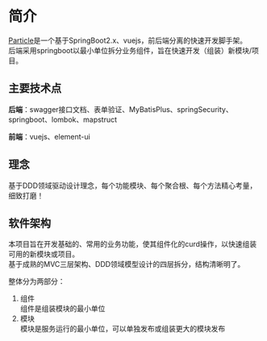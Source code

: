 # 简介
[Particle](https://gitee.com/feihua666/particle)是一个基于SpringBoot2.x、vuejs，前后端分离的快速开发脚手架。  
后端采用springboot以最小单位拆分业务组件，旨在快速开发（组装）新模块/项目。  

## 主要技术点
**后端**：swagger接口文档、表单验证、MyBatisPlus、springSecurity、springboot、lombok、mapstruct  

**前端**：vuejs、element-ui  
## 理念
基于DDD领域驱动设计理念，每个功能模块、每个聚合根、每个方法精心考量，细致打磨！
## 软件架构
本项目旨在开发基础的、常用的业务功能，使其组件化的curd操作，以快速组装可用的新模块或项目。  
基于成熟的MVC三层架构、DDD领域模型设计的四层拆分，结构清晰明了。

整体分为两部分：

1.  组件  
    组件是组装模块的最小单位
2.  模块  
    模块是服务运行的最小单位，可以单独发布或组装更大的模块发布

